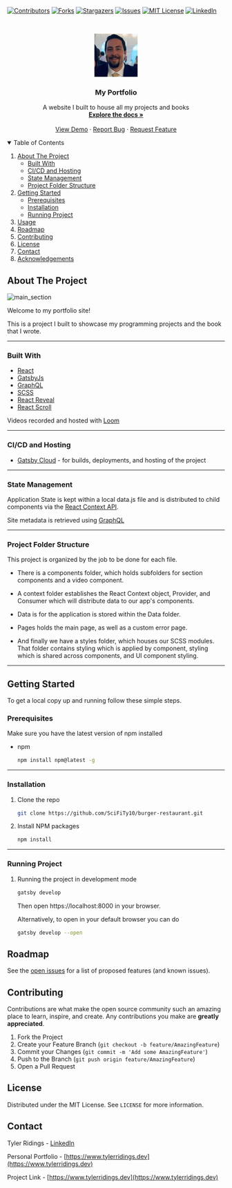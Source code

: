 <!-- PROJECT SHIELDS -->

[![Contributors][contributors-shield]][contributors-url]
[![Forks][forks-shield]][forks-url]
[![Stargazers][stars-shield]][stars-url]
[![Issues][issues-shield]][issues-url]
[![MIT License][license-shield]][license-url]
[![LinkedIn][linkedin-shield]][linkedin-url]

<!-- PROJECT LOGO -->
<br />
<p align="center">
  <a href="https://github.com/SciFiTy10/portfolio">
    <img src="image/profile.jpg" alt="Logo" width="100" height="100">
  </a>

  <h3 align="center">My Portfolio</h3>

  <p align="center">
    A website I built to house all my projects and books
    <br />
    <a href="https://github.com/SciFiTy10/portfolio"><strong>Explore the docs »</strong></a>
    <br />
    <br />
    <a href="https://www.tylerridings.dev">View Demo</a>
    ·
    <a href="https://github.com/SciFiTy10/portfolio/issues">Report Bug</a>
    ·
    <a href="https://github.com/SciFiTy10/portfolio/issues">Request Feature</a>
  </p>
</p>

<!-- TABLE OF CONTENTS -->
<details open="open">
  <summary>Table of Contents</summary>
  <ol>
    <li>
      <a href="#about-the-project">About The Project</a>
      <ul>
        <li><a href="#built-with">Built With</a></li>
        <li><a href="#cicd-and-hosting">CI/CD and Hosting</a></li>
        <li><a href="#state-management">State Management</a></li>
        <li><a href="#project-folder-structure">Project Folder Structure</a></li>
      </ul>
    </li>
    <li>
      <a href="#getting-started">Getting Started</a>
      <ul>
        <li><a href="#prerequisites">Prerequisites</a></li>
        <li><a href="#installation">Installation</a></li>
        <li><a href="#running-project">Running Project</a></li>
      </ul>
    </li>
    <li><a href="#usage">Usage</a></li>
    <li><a href="#roadmap">Roadmap</a></li>
    <li><a href="#contributing">Contributing</a></li>
    <li><a href="#license">License</a></li>
    <li><a href="#contact">Contact</a></li>
    <li><a href="#acknowledgements">Acknowledgements</a></li>
  </ol>
</details>

<!-- ABOUT THE PROJECT -->

## About The Project

<!--add link to main page -->
<img src="image/portfolio.jpg" alt="main_section" >

Welcome to my portfolio site!

This is a project I built to showcase my programming projects and the book that I wrote.

---

### Built With

- [React](https://reactjs.org)
- [GatsbyJs](https://www.gatsbyjs.com)
- [GraphQL](https://graphql.org)
- [SCSS](https://sass-lang.com)
- [React Reveal](https://www.react-reveal.com)
- [React Scroll](https://www.npmjs.com/package/react-scroll)

Videos recorded and hosted with [Loom](https://www.loom.com/)

---

### CI/CD and Hosting

- [Gatsby Cloud](https://www.gatsbyjs.com/products/cloud/) - for builds, deployments, and hosting of the project

---

### State Management

Application State is kept within a local data.js file and is distributed to child components via the [React Context API](https://reactjs.org/docs/context.html).

Site metadata is retrieved using [GraphQL](https://graphql.org)

---

### Project Folder Structure

This project is organized by the job to be done for each file.

- There is a components folder, which holds subfolders for section components and a video component.

- A context folder establishes the React Context object, Provider, and Consumer which will distribute data to our app's components.

- Data is for the application is stored within the Data folder.

- Pages holds the main page, as well as a custom error page.

- And finally we have a styles folder, which houses our SCSS modules. That folder contains styling which is applied by component, styling which is shared across components, and UI component styling.

---

<!-- GETTING STARTED -->

## Getting Started

To get a local copy up and running follow these simple steps.

### Prerequisites

Make sure you have the latest version of npm installed

- npm
  ```sh
  npm install npm@latest -g
  ```

---

### Installation

1. Clone the repo
   ```sh
   git clone https://github.com/SciFiTy10/burger-restaurant.git
   ```
2. Install NPM packages
   ```sh
   npm install
   ```

---

### Running Project

1. Running the project in development mode

   ```sh
   gatsby develop
   ```

   Then open https://localhost:8000 in your browser.

   Alternatively, to open in your default browser you can do

   ```sh
   gatsby develop --open
   ```

<!-- ROADMAP -->

## Roadmap

See the [open issues](https://github.com/SciFiTy10/burger-restaurant/issues) for a list of proposed features (and known issues).

<!-- CONTRIBUTING -->

## Contributing

Contributions are what make the open source community such an amazing place to learn, inspire, and create. Any contributions you make are **greatly appreciated**.

1. Fork the Project
2. Create your Feature Branch (`git checkout -b feature/AmazingFeature`)
3. Commit your Changes (`git commit -m 'Add some AmazingFeature'`)
4. Push to the Branch (`git push origin feature/AmazingFeature`)
5. Open a Pull Request

<!-- LICENSE -->

## License

Distributed under the MIT License. See `LICENSE` for more information.

<!-- CONTACT -->

## Contact

Tyler Ridings - [LinkedIn](https://www.linkedin.com/in/tyler-ridings-24804585/)

Personal Portfolio - [https://www.tylerridings.dev](https://www.tylerridings.dev)

Project Link - [https://www.tylerridings.dev](https://www.tylerridings.dev)

<!-- MARKDOWN LINKS & IMAGES -->

[contributors-shield]: https://img.shields.io/github/contributors/SciFiTy10/portfolio.svg?style=for-the-badge
[contributors-url]: https://github.com/SciFiTy10/portfolio/graphs/contributors
[forks-shield]: https://img.shields.io/github/forks/SciFiTy10/portfolio.svg?style=for-the-badge
[forks-url]: https://github.com/SciFiTy10/portfolio/network/members
[stars-shield]: https://img.shields.io/github/stars/SciFiTy10/portfolio.svg?style=for-the-badge
[stars-url]: https://github.com/SciFiTy10/portfolio/stargazers
[issues-shield]: https://img.shields.io/github/issues/SciFiTy10/portfolio.svg?style=for-the-badge
[issues-url]: https://github.com/SciFiTy10/portfolio/issues
[license-shield]: https://img.shields.io/github/license/SciFiTy10/portfolio.svg?style=for-the-badge
[license-url]: https://github.com/SciFiTy10/portfolio/LICENSE.txt
[linkedin-shield]: https://img.shields.io/badge/-LinkedIn-black.svg?style=for-the-badge&logo=linkedin&colorB=555
[linkedin-url]: https://www.linkedin.com/in/tyler-ridings-24804585/
